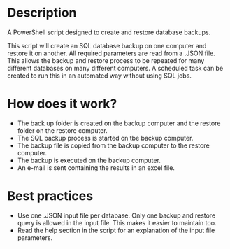# Description
A PowerShell script designed to create and restore database backups. 

This script will create an SQL database backup on one computer and restore it on another. All required parameters are read from a .JSON file. This allows the backup and restore process to be repeated for many different databases on many different computers. A scheduled task can be created to run this in an automated way without using SQL jobs.

# How does it work?
- The back up folder is created on the backup computer and the restore folder on the restore computer.
- The SQL backup process is started on tbe backup computer.
- The backup file is copied from the backup computer to the restore computer.
- The backup is executed on the backup computer.
- An e-mail is sent containing the results in an excel file.

# Best practices
- Use one .JSON input file per database. Only one backup and restore query is allowed in the input file. This makes it easier to maintain too.
- Read the help section in the script for an explanation of the input file parameters.
